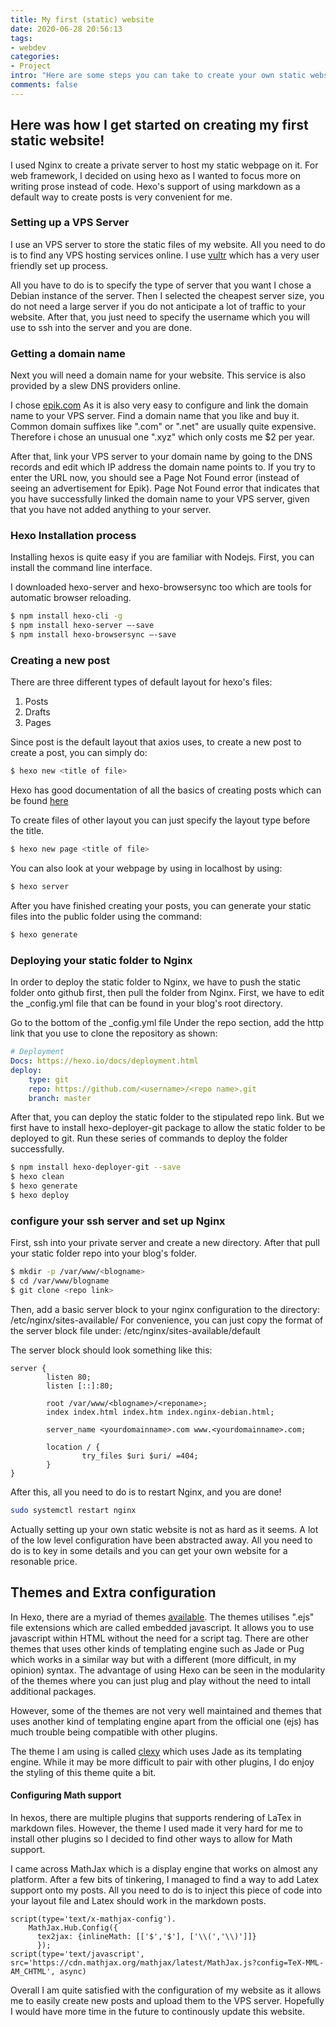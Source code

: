 ```yaml
---
title: My first (static) website
date: 2020-06-28 20:56:13
tags: 
- webdev
categories: 
- Project
intro: "Here are some steps you can take to create your own static website too"
comments: false
---
```


## Here was how I get started on creating my first static website!

I used Nginx to create a private server to host my static webpage on it. For web framework, I decided on using hexo as I wanted to focus more on writing prose instead of code. Hexo's support of using markdown as a default way to create posts is very convenient for me.

### Setting up a VPS Server
I use an VPS server to store the static files of my website. All you need to do is to find any VPS hosting services online. I use [vultr](https://www.vultr.com/) which has a very user friendly set up process. 

All you have to do is to specify the type of server that you want I chose a Debian instance of the server. Then I selected the cheapest server size, you do not need a large server if you do not anticipate a lot of traffic to your website. After that, you just need to specify the username which you will use to ssh into the server and you are done. 

### Getting a domain name
Next you will need a domain name for your website. This service is also provided by a slew DNS providers online. 

I chose [epik.com](https://www.epik.com/) As it is also very easy to configure and link the domain name to your VPS server. Find a domain name that you like and buy it. Common domain suffixes like ".com" or ".net" are usually quite expensive. Therefore i chose an unusual one ".xyz" which only costs me $2 per year. 

After that, link your VPS server to your domain name by going to the DNS records and edit which IP address the domain name points to. If you try to enter the URL now, you should see a Page Not Found error (instead of seeing an advertisement for Epik). Page Not Found error that indicates that you have successfully linked the domain name to your VPS server, given that you have not added anything to your server. 

### Hexo Installation process

Installing hexos is quite easy if you are familiar with Nodejs. First, you can install the command line interface. 

I downloaded hexo-server and hexo-browsersync too which are tools for automatic browser reloading.

```bash
$ npm install hexo-cli -g
$ npm install hexo-server —-save
$ npm install hexo-browsersync —-save
```

### Creating a new post

There are three different types of default layout for hexo's files:

1. Posts
2. Drafts
3. Pages

Since post is the default layout that axios uses, to create a new post to create a post, you can simply do:

```bash
$ hexo new <title of file>
```

Hexo has good documentation of all the basics of creating posts which can be found [here](https://hexo.io/docs/writing.html)

To create files of other layout you can just specify the layout type before the title.

```bash
$ hexo new page <title of file>
```

You can also look at your webpage by using in localhost by using:

```bash
$ hexo server
```


After you have finished creating your posts, you can generate your static files into the public folder using the command:
```bash
$ hexo generate
```

### Deploying your static folder to Nginx

In order to deploy the static folder to Nginx, we have to push the static folder onto github first, then pull the folder from Nginx. First, we have to edit the \_config.yml file that can be found in your blog's root directory.

Go to the bottom of the \_config.yml file
Under the repo section, add the http link that you use to clone the repository as shown: 

```yml
# Deployment
Docs: https://hexo.io/docs/deployment.html
deploy: 
    type: git
    repo: https://github.com/<username>/<repo name>.git
    branch: master     
```

After that, you can deploy the static folder to the stipulated repo link. But we first have to install hexo-deployer-git package to allow the static folder to be deployed to git. Run these series of commands to deploy the folder successfully.

```bash
$ npm install hexo-deployer-git --save
$ hexo clean
$ hexo generate
$ hexo deploy
```

### configure your ssh server and set up Nginx

First, ssh into your private server and create a new directory. After that pull your static folder repo into your blog's folder.
```bash
$ mkdir -p /var/www/<blogname>
$ cd /var/www/blogname
$ git clone <repo link>
```
Then, add a basic server block to your nginx configuration to the directory: /etc/nginx/sites-available/ 
For convenience, you can just copy the format of the server block file under:  /etc/nginx/sites-available/default

The server block should look something like this: 
```
server {
        listen 80;
        listen [::]:80;

        root /var/www/<blogname>/<reponame>;
        index index.html index.htm index.nginx-debian.html;

        server_name <yourdomainname>.com www.<yourdomainname>.com;

        location / {
                try_files $uri $uri/ =404;
        }
}
```
After this, all you need to do is to restart Nginx, and you are done!

```bash
sudo systemctl restart nginx
```

Actually setting up your own static website is not as hard as it seems. A lot of the low level configuration have been abstracted away. All you need to do is to key in some details and you can get your own website for a resonable price.


## Themes and Extra configuration
In Hexo, there are a myriad of themes [available](https://hexo.io/themes/). The themes utilises ".ejs" file extensions which are called embedded javascript. It allows you to use javascript within HTML without the need for a script tag. There are other themes that uses other kinds of templating engine such as Jade or Pug which works in a similar way but with a different (more difficult, in my opinion) syntax. The advantage of using Hexo can be seen in the modularity of the themes where you can just plug and play without the need to intall additional packages. 

However, some of the themes are not very well maintained and themes that uses another kind of templating engine apart from the official one (ejs) has much trouble being compatible with other plugins. 

The theme I am using is called [clexy](https://github.com/mkkhedawat/clexy) which uses Jade as its templating engine. While it may be more difficult to pair with other plugins, I do enjoy the styling of this theme quite a bit. 

#### Configuring Math support
In hexos, there are multiple plugins that supports rendering of LaTex in markdown files. However, the theme I used made it very hard for me to install other plugins so I decided to find other ways to allow for Math support. 

I came across MathJax which is a display engine that works on almost any platform. After a few bits of tinkering, I managed to find a way to add Latex support onto my posts. All you need to do is to inject this piece of code into your layout file and Latex should work in the markdown posts.

```jade
script(type='text/x-mathjax-config').
    MathJax.Hub.Config({
      tex2jax: {inlineMath: [['$','$'], ['\\(','\\)']]}
      });
script(type='text/javascript', src='https://cdn.mathjax.org/mathjax/latest/MathJax.js?config=TeX-MML-AM_CHTML', async)
```

Overall I am quite satisfied with the configuration of my website as it allows me to easily create new posts and upload them to the VPS server. Hopefully I would have more time in the future to continously update this website. 



